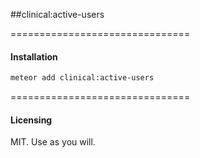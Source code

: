 ##clinical:active-users

===============================
#### Installation  

````bash
meteor add clinical:active-users
````


===============================
#### Licensing  

MIT.  Use as you will.
